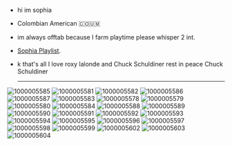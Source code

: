 *   hi im sophia
* Colombian American 🇨🇴🇺🇲
* im always offtab because I farm playtime please whisper 2 int.
* [Sophia Playlist](https://open.spotify.com/playlist/1w3cFM5hirSb6BWN5GjPor?si=ob8PvqHQTVCrFmtQ9hzvFw&pi=_32zBiEeRTO4T/).
  
* k that's all I love roxy lalonde and Chuck Schuldiner rest in peace Chuck Schuldiner
  
   ---

![1000005585](https://github.com/user-attachments/assets/b693ab40-6967-475d-b434-affb1994a3f0)
![1000005581](https://github.com/user-attachments/assets/f2da29ce-8ab1-4ee4-85e0-0b59d3aa9e15)
![1000005582](https://github.com/user-attachments/assets/7d4e8dfb-bc86-4429-86a3-ed466d8fd7ee)
![1000005586](https://github.com/user-attachments/assets/257bd47e-e976-424d-8ea1-11c6ba3fb430)
![1000005587](https://github.com/user-attachments/assets/638e8320-9a58-410b-a59f-0cacb918566a)
![1000005583](https://github.com/user-attachments/assets/d75d46d3-36fe-40af-a481-66b024e7ef56)
![1000005578](https://github.com/user-attachments/assets/f4c0687d-5532-46cb-80f9-bc43f5604884)
![1000005579](https://github.com/user-attachments/assets/e5b9bbb6-7ca7-4f91-8772-0ea6dee3c5a5)
![1000005580](https://github.com/user-attachments/assets/e91b849f-1e2e-4817-905b-0d4a83a422d9)
![1000005584](https://github.com/user-attachments/assets/c7e5f794-7e2e-41ed-9b3c-094b07e291d6)
![1000005588](https://github.com/user-attachments/assets/2b528b82-7a0c-4f97-9a3b-db128cc8ee30)
![1000005589](https://github.com/user-attachments/assets/1c8bcf3e-cc50-4eb3-81fd-ee87ffad8a9f)
![1000005590](https://github.com/user-attachments/assets/4c6eafa9-ac67-440f-83de-d193921e06ed)
![1000005591](https://github.com/user-attachments/assets/70428bf0-5c21-448f-a11c-5de9ed455991)
![1000005592](https://github.com/user-attachments/assets/01dc2c87-e8b5-45f0-8dd4-5f07f0f1d6d3)
![1000005593](https://github.com/user-attachments/assets/d41a4360-84f7-4884-bfae-3c725b095caa)
![1000005594](https://github.com/user-attachments/assets/c2211820-9080-4312-9687-6db56212d674)
![1000005595](https://github.com/user-attachments/assets/b1e6eb8f-f331-4ea8-956e-63a9aa341387)
![1000005596](https://github.com/user-attachments/assets/5d3ac5d8-d00c-4125-89a0-80be5a4eabb1)
![1000005597](https://github.com/user-attachments/assets/2391ee6d-05e7-4679-8bf1-2da068f149f5)
![1000005598](https://github.com/user-attachments/assets/4d24e653-8831-4df9-845b-49cb1fcff3f4)
![1000005599](https://github.com/user-attachments/assets/41d65729-1832-43a7-8ea1-ee79b72c82a0)
![1000005602](https://github.com/user-attachments/assets/7d166655-733c-4902-b3be-c950ccdfd274)
![1000005603](https://github.com/user-attachments/assets/0730f758-e945-4ec9-bf8c-80f6a242c1bb)
![1000005604](https://github.com/user-attachments/assets/ff857119-ac85-450e-9c20-0b98b3fc18a1)

